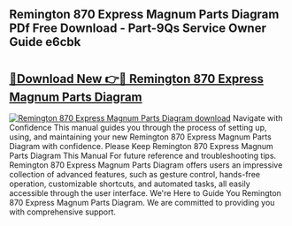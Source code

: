 ## Remington 870 Express Magnum Parts Diagram PDf Free Download - Part-9Qs Service Owner Guide e6cbk

# <h2><a href="http://dfnylo0.blite.top/?on=Remington+870+Express+Magnum+Parts+Diagram">🔗Download New 👉🔴 Remington 870 Express Magnum Parts Diagram</a></h2>

[![Remington 870 Express Magnum Parts Diagram download](https://i.imgur.com/lujVjoI.png)](http://dfnylo0.blite.top/?on=Remington+870+Express+Magnum+Parts+Diagram)
Navigate with Confidence This manual guides you through the process of setting up, using, and maintaining your new Remington 870 Express Magnum Parts Diagram with confidence. Please Keep Remington 870 Express Magnum Parts Diagram This Manual For future reference and troubleshooting tips. Remington 870 Express Magnum Parts Diagram offers users an impressive collection of advanced features, such as gesture control, hands-free operation, customizable shortcuts, and automated tasks, all easily accessible through the user interface. We're Here to Guide You Remington 870 Express Magnum Parts Diagram. We are committed to providing you with comprehensive support.
